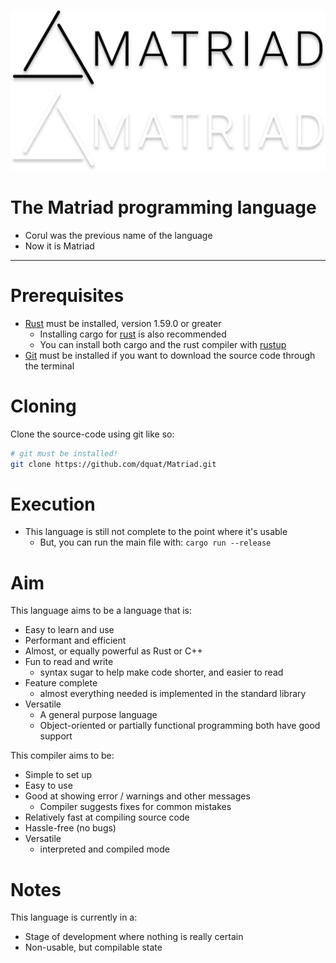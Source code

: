 ![Matriad Logo](./matriad_name_dark.svg#gh-light-mode-only)
![Matriad Logo](./matriad_name_light.svg#gh-dark-mode-only)
# The Matriad programming language
- Corul was the previous name of the language
- Now it is Matriad
---
# Prerequisites
- [Rust](https://www.rust-lang.org/) must be installed, version 1.59.0 or greater
  - Installing cargo for [rust](https://www.rust-lang.org/) is also recommended
  - You can install both cargo and the rust compiler with [rustup](https://rustup.rs/)
-  [Git](https://git-scm.com/) must be installed if you want to download the source code through the terminal
# Cloning
Clone the source-code using git like so:
```bash
# git must be installed!
git clone https://github.com/dquat/Matriad.git
```
# Execution
- This language is still not complete to the point where it's usable
    - But, you can run the main file with: `cargo run --release`
# Aim
This language aims to be a language that is:
- Easy to learn and use
- Performant and efficient
- Almost, or equally powerful as Rust or C++
- Fun to read and write 
  - syntax sugar to help make code shorter, and easier to read
- Feature complete 
  - almost everything needed is implemented in the standard library
- Versatile 
  - A general purpose language
  - Object-oriented or partially functional programming both have good support

This compiler aims to be:
- Simple to set up
- Easy to use
- Good at showing error / warnings and other messages
  - Compiler suggests fixes for common mistakes 
- Relatively fast at compiling source code
- Hassle-free (no bugs)
- Versatile
  - interpreted and compiled mode
# Notes
This language is currently in a:
- Stage of development where nothing is really certain
- Non-usable, but compilable state
